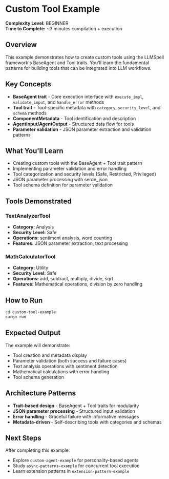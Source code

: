 # Custom Tool Example

**Complexity Level:** BEGINNER  
**Time to Complete:** ~3 minutes compilation + execution  

## Overview

This example demonstrates how to create custom tools using the LLMSpell framework's BaseAgent and Tool traits. You'll learn the fundamental patterns for building tools that can be integrated into LLM workflows.

## Key Concepts

- **BaseAgent trait** - Core execution interface with `execute_impl`, `validate_input`, and `handle_error` methods
- **Tool trait** - Tool-specific metadata with `category`, `security_level`, and `schema` methods  
- **ComponentMetadata** - Tool identification and description
- **AgentInput/AgentOutput** - Structured data flow for tools
- **Parameter validation** - JSON parameter extraction and validation patterns

## What You'll Learn

- Creating custom tools with the BaseAgent + Tool trait pattern
- Implementing parameter validation and error handling
- Tool categorization and security levels (Safe, Restricted, Privileged)
- JSON parameter processing with serde_json
- Tool schema definition for parameter validation

## Tools Demonstrated

### TextAnalyzerTool
- **Category:** Analysis
- **Security Level:** Safe
- **Operations:** sentiment analysis, word counting
- **Features:** JSON parameter extraction, text processing

### MathCalculatorTool  
- **Category:** Utility
- **Security Level:** Safe
- **Operations:** add, subtract, multiply, divide, sqrt
- **Features:** Mathematical operations, division by zero handling

## How to Run

```bash
cd custom-tool-example
cargo run
```

## Expected Output

The example will demonstrate:
- Tool creation and metadata display
- Parameter validation (both success and failure cases)
- Text analysis operations with sentiment detection
- Mathematical calculations with error handling
- Tool schema generation

## Architecture Patterns

- **Trait-based design** - BaseAgent + Tool traits for modularity
- **JSON parameter processing** - Structured input validation
- **Error handling** - Graceful failure with informative messages
- **Metadata-driven** - Self-describing tools with categories and schemas

## Next Steps

After completing this example:
- Explore `custom-agent-example` for personality-based agents
- Study `async-patterns-example` for concurrent tool execution
- Learn extension patterns in `extension-pattern-example`